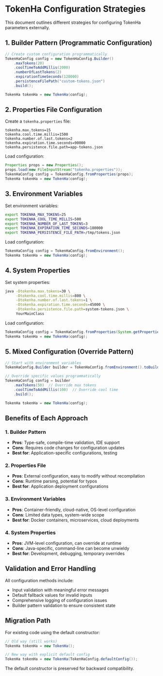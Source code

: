 # TokenHa Configuration Strategies

This document outlines different strategies for configuring TokenHa parameters externally.

## 1. Builder Pattern (Programmatic Configuration)

```java
// Create custom configuration programmatically
TokenHaConfig config = new TokenHaConfig.Builder()
    .maxTokens(20)
    .coolTimeToAddMillis(2000)
    .numberOfLastTokens(2)
    .expirationTimeSeconds(120000)
    .persistenceFilePath("custom-tokens.json")
    .build();

TokenHa tokenHa = new TokenHa(config);
```

## 2. Properties File Configuration

Create a `tokenha.properties` file:
```properties
tokenha.max.tokens=15
tokenha.cool.time.millis=1500
tokenha.number.of.last.tokens=2
tokenha.expiration.time.seconds=90000
tokenha.persistence.file.path=app-tokens.json
```

Load configuration:
```java
Properties props = new Properties();
props.load(new FileInputStream("tokenha.properties"));
TokenHaConfig config = TokenHaConfig.fromProperties(props);
TokenHa tokenHa = new TokenHa(config);
```

## 3. Environment Variables

Set environment variables:
```bash
export TOKENHA_MAX_TOKENS=25
export TOKENHA_COOL_TIME_MILLIS=500
export TOKENHA_NUMBER_OF_LAST_TOKENS=3
export TOKENHA_EXPIRATION_TIME_SECONDS=180000
export TOKENHA_PERSISTENCE_FILE_PATH=/tmp/tokens.json
```

Load configuration:
```java
TokenHaConfig config = TokenHaConfig.fromEnvironment();
TokenHa tokenHa = new TokenHa(config);
```

## 4. System Properties

Set system properties:
```bash
java -Dtokenha.max.tokens=30 \
     -Dtokenha.cool.time.millis=800 \
     -Dtokenha.number.of.last.tokens=1 \
     -Dtokenha.expiration.time.seconds=45000 \
     -Dtokenha.persistence.file.path=system-tokens.json \
     YourMainClass
```

Load configuration:
```java
TokenHaConfig config = TokenHaConfig.fromProperties(System.getProperties());
TokenHa tokenHa = new TokenHa(config);
```

## 5. Mixed Configuration (Override Pattern)

```java
// Start with environment variables
TokenHaConfig.Builder builder = TokenHaConfig.fromEnvironment().toBuilder();

// Override specific values programmatically
TokenHaConfig config = builder
    .maxTokens(50)  // Override max tokens
    .coolTimeToAddMillis(100)  // Override cool time
    .build();

TokenHa tokenHa = new TokenHa(config);
```

## Benefits of Each Approach

### 1. Builder Pattern
- **Pros**: Type-safe, compile-time validation, IDE support
- **Cons**: Requires code changes for configuration updates
- **Best for**: Application-specific configurations, testing

### 2. Properties File
- **Pros**: External configuration, easy to modify without recompilation
- **Cons**: Runtime parsing, potential for typos
- **Best for**: Application deployment configurations

### 3. Environment Variables
- **Pros**: Container-friendly, cloud-native, OS-level configuration
- **Cons**: Limited data types, system-wide scope
- **Best for**: Docker containers, microservices, cloud deployments

### 4. System Properties
- **Pros**: JVM-level configuration, can override at runtime
- **Cons**: Java-specific, command-line can become unwieldy
- **Best for**: Development, debugging, temporary overrides

## Validation and Error Handling

All configuration methods include:
- Input validation with meaningful error messages
- Default fallback values for invalid inputs
- Comprehensive logging of configuration issues
- Builder pattern validation to ensure consistent state

## Migration Path

For existing code using the default constructor:
```java
// Old way (still works)
TokenHa tokenHa = new TokenHa();

// New way with explicit default config
TokenHa tokenHa = new TokenHa(TokenHaConfig.defaultConfig());
```

The default constructor is preserved for backward compatibility.
